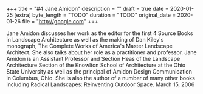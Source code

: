 +++
title = "#4 Jane Amidon"
description = ""
draft = true
date = 2020-01-25
[extra]
byte_length = "TODO"
duration = "TODO"
original_date = 2020-01-26
file = "http://google.com"
+++

Jane Amidon discusses her work as the editor for the first 4 Source Books in Landscape Architecture as well as the making of Dan Kiley's monograph, The Complete Works of America's Master Landscape Architect. She also talks about her role as a practitioner and professor. Jane Amidon is an Assistant Professor and Section Heas of the Landscape Architecture Section of the Knowlton School of Architecture at the Ohio State University as well as the principal of Amidon Design Communication in Columbus, Ohio. She is also the author of a number of many other books including Radical Landscapes: Reinventing Outdoor Space. March 15, 2006 
